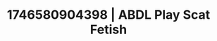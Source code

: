 ---
categories:
- Erotic surprise
- AI-generated
- Slow burn erotica
- Sensual touch
- Body positivity
- ASMR
- Cosplay
- Hands in hair
image: /assets/images/1746580904398.jpg
layout: post
seo:
  description: Featured content with sensual Scat Fetish, ABDL Play. HD images available.
  keywords: Scat Fetish, ABDL Play
  og_image: /assets/images/1746580904398.jpg
  schema_type: VisualArtwork
tags:
- ABDL Play
- '#1746580904398'
- Scat Fetish
title: 1746580904398 | ABDL Play Scat Fetish
---